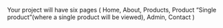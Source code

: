 Your project will have six pages 
(
Home,
About,
Products,
Product “Single product”(where a single product will be viewed),
Admin,
Contact
)

